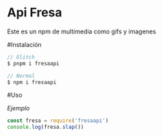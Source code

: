 Api Fresa
=================

Este es un npm de multimedia como gifs y imagenes

#Instalación



```js
// Glitch
$ pnpm i fresaapi

// Normal
$ npm i fresaapi
```


#Uso


_Ejemplo_

```js
const fresa = require('fresaapi')
console.log(fresa.slap())
```
